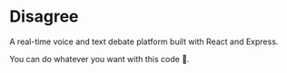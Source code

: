 # Disagree

A real-time voice and text debate platform built with React and Express.

You can do whatever you want with this code 🦅.

